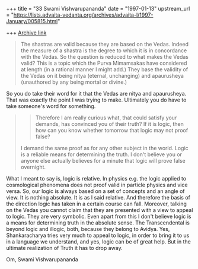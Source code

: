 +++
title = "33 Swami Vishvarupananda"
date = "1997-01-13"
upstream_url = "https://lists.advaita-vedanta.org/archives/advaita-l/1997-January/005815.html"

+++
[Archive link](https://lists.advaita-vedanta.org/archives/advaita-l/1997-January/005815.html)

> The shastras are valid because they are based on the Vedas.  Indeed the
> measure of a shastra is the degree to which it is in concordance with the
> Vedas.  So the question is reduced to what makes the Vedas valid?  This
is
> a topic which the Purva Mimamsakas have considered at length (in a
> rational manner I might add.) They base the validity of the Vedas on it
> being nitya (eternal, unchanging) and apaurusheya (unauthored by any
being
> mortal or divine.)

So you do take their word for it that the Vedas are nitya and apaurusheya.
That was exactly the point I was trying to make. Ultimately you do have to
take someone's word for something.


> > Therefore I am really curious what, that could satisfy your demands,
has
> > convinced you of their truth? If it is logic, then how can you know
whether
> > tomorrow that logic may not proof false?
>
> I demand the same proof as for any other subject in the world.  Logic is
> a reliable means for determining the truth.  I don't believe you or
anyone
> else actually believes for a minute that logic will prove false
overnight.

What I meant to say is, logic is relative. In physics e.g. the logic
applied to cosmological phenomena does not proof valid in particle physics
and vice versa. So, our logic is always based on a set of concepts
and an angle of view. It is nothing absolute. It is as I said relative. And
therefore the basis of the direction logic has taken in a certain course
can fall. Moreover, talking on the Vedas you cannot claim that they are
presented with a view to appeal to logic. They are very symbolic.
Even apart from this I don't believe logic is a means for determining truth
in the absolute sense. The Transcendental is beyond logic and illogic,
both, because they belong to Avidya. Yes, Shankaracharya tries very much to
appeal to logic, in order to bring it to us in a language we understand,
and yes, logic can be of great help. But in the ultimate realization of
Truth it has to drop away.

Om,
Swami Vishvarupananda

